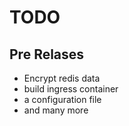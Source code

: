 # TODO

## Pre Relases

* Encrypt redis data
* build ingress container
* a configuration file
* and many more

